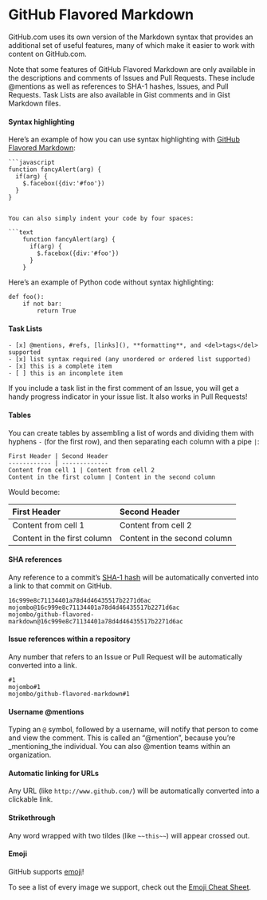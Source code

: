 # GitHub Flavored Markdown

GitHub.com uses its own version of the Markdown syntax that provides an additional set of useful features, many of which make it easier to work with content on GitHub.com.

Note that some features of GitHub Flavored Markdown are only available in the descriptions and comments of Issues and Pull Requests. These include @mentions as well as references to SHA-1 hashes, Issues, and Pull Requests. Task Lists are also available in Gist comments and in Gist Markdown files.

#### Syntax highlighting

Here’s an example of how you can use syntax highlighting with [GitHub Flavored Markdown](https://help.github.com/articles/basic-writing-and-formatting-syntax/):

```text
```javascript
function fancyAlert(arg) {
  if(arg) {
    $.facebox({div:'#foo'})
  }
}
```
```

You can also simply indent your code by four spaces:

```text
    function fancyAlert(arg) {
      if(arg) {
        $.facebox({div:'#foo'})
      }
    }
```

Here’s an example of Python code without syntax highlighting:

```text
def foo():
    if not bar:
        return True
```

#### Task Lists

```text
- [x] @mentions, #refs, [links](), **formatting**, and <del>tags</del> supported
- [x] list syntax required (any unordered or ordered list supported)
- [x] this is a complete item
- [ ] this is an incomplete item
```

If you include a task list in the first comment of an Issue, you will get a handy progress indicator in your issue list. It also works in Pull Requests!

#### Tables

You can create tables by assembling a list of words and dividing them with hyphens `-` \(for the first row\), and then separating each column with a pipe `|`:

```text
First Header | Second Header
------------ | -------------
Content from cell 1 | Content from cell 2
Content in the first column | Content in the second column
```

Would become:

| First Header | Second Header |
| :--- | :--- |
| Content from cell 1 | Content from cell 2 |
| Content in the first column | Content in the second column |

#### SHA references

Any reference to a commit’s [SHA-1 hash](http://en.wikipedia.org/wiki/SHA-1) will be automatically converted into a link to that commit on GitHub.

```text
16c999e8c71134401a78d4d46435517b2271d6ac
mojombo@16c999e8c71134401a78d4d46435517b2271d6ac
mojombo/github-flavored-markdown@16c999e8c71134401a78d4d46435517b2271d6ac
```

#### Issue references within a repository

Any number that refers to an Issue or Pull Request will be automatically converted into a link.

```text
#1
mojombo#1
mojombo/github-flavored-markdown#1
```

#### Username @mentions

Typing an `@` symbol, followed by a username, will notify that person to come and view the comment. This is called an “@mention”, because you’re _mentioning_the individual. You can also @mention teams within an organization.

#### Automatic linking for URLs

Any URL \(like `http://www.github.com/`\) will be automatically converted into a clickable link.

#### Strikethrough

Any word wrapped with two tildes \(like `~~this~~`\) will appear crossed out.

#### Emoji

GitHub supports [emoji](https://help.github.com/articles/basic-writing-and-formatting-syntax/#using-emoji)!

To see a list of every image we support, check out the [Emoji Cheat Sheet](https://github.com/ikatyang/emoji-cheat-sheet/blob/master/README.md).

